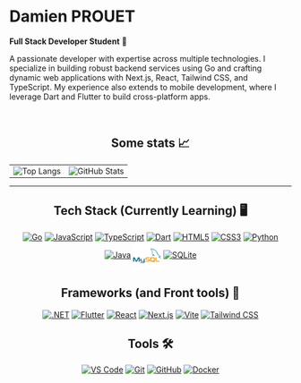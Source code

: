 # Damien PROUET 
**Full Stack Developer Student**  🤗

A passionate developer with expertise across multiple technologies. I specialize in building robust backend services using Go and crafting dynamic web applications with Next.js, React, Tailwind CSS, and TypeScript. My experience also extends to mobile development, where I leverage Dart and Flutter to build cross-platform apps.  


<br>

<div align="center">

## Some stats 📈
<table>
 <tr>
   <td>
     <img src="https://github-readme-stats.vercel.app/api/top-langs/?username=Golden76z&layout=compact&langs_count=6&theme=tokyonight&hide_border=true&bg_color=0000" alt="Top Langs" width="400"/>
   </td>
   <td>
     <img src="https://github-readme-stats.vercel.app/api?username=Golden76z&theme=tokyonight&hide_border=true&bg_color=0000" alt="GitHub Stats" width="400"/>
   </td>
 </tr>
</table>

---

## Tech Stack (Currently Learning) 🖥️

[![Go](https://skillicons.dev/icons?i=go)](https://golang.org/) 
[![JavaScript](https://skillicons.dev/icons?i=js)](https://developer.mozilla.org/en-US/docs/Web/JavaScript) 
[![TypeScript](https://skillicons.dev/icons?i=typescript)](https://www.typescriptlang.org/)
[![Dart](https://skillicons.dev/icons?i=dart)](https://dart.dev/) 
[![HTML5](https://skillicons.dev/icons?i=html)](https://www.w3.org/html/) 
[![CSS3](https://skillicons.dev/icons?i=css)](https://developer.mozilla.org/en-US/docs/Web/CSS) 
[![Python](https://skillicons.dev/icons?i=python)](https://www.python.org/) 
[![Java](https://skillicons.dev/icons?i=java)](https://www.java.com/) 
<img src="https://raw.githubusercontent.com/devicons/devicon/master/icons/mysql/mysql-original-wordmark.svg" alt="SQL" width="50" height="50" style="vertical-align: middle;" title="SQL">
[![SQLite](https://skillicons.dev/icons?i=sqlite)](https://www.sqlite.org/)

## Frameworks (and Front tools) 🚀

[![.NET](https://skillicons.dev/icons?i=dotnet)](https://dotnet.microsoft.com/) 
[![Flutter](https://skillicons.dev/icons?i=flutter)](https://flutter.dev/) 
[![React](https://skillicons.dev/icons?i=react)](https://reactjs.org/)
[![Next.js](https://skillicons.dev/icons?i=nextjs)](https://nextjs.org/)
[![Vite](https://skillicons.dev/icons?i=vite)](https://vitejs.dev/)
[![Tailwind CSS](https://skillicons.dev/icons?i=tailwind)](https://tailwindcss.com/)

## Tools 🛠️

[![VS Code](https://skillicons.dev/icons?i=vscode)](https://code.visualstudio.com/) 
[![Git](https://skillicons.dev/icons?i=git)](https://git-scm.com/) 
[![GitHub](https://skillicons.dev/icons?i=github)](https://github.com/) 
[![Docker](https://skillicons.dev/icons?i=docker)](https://www.docker.com/)

</div>
